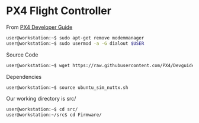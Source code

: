 # PX4 Flight Controller

From [PX4 Developer Guide](https://dev.px4.io/en/setup/getting_started.html)

```sh
user@workstation:~$ sudo apt-get remove modemmanager
user@workstation:~$ sudo usermod -a -G dialout $USER
```

Source Code

```sh
user@workstation:~$ wget https://raw.githubusercontent.com/PX4/Devguide/master/build_scripts/ubuntu_sim_nuttx.sh
```

Dependencies

```sh
user@workstation:~$ source ubuntu_sim_nuttx.sh
```

Our working directory is src/

```sh
user@workstation:~$ cd src/
user@workstation:~/src$ cd Firmware/
```


